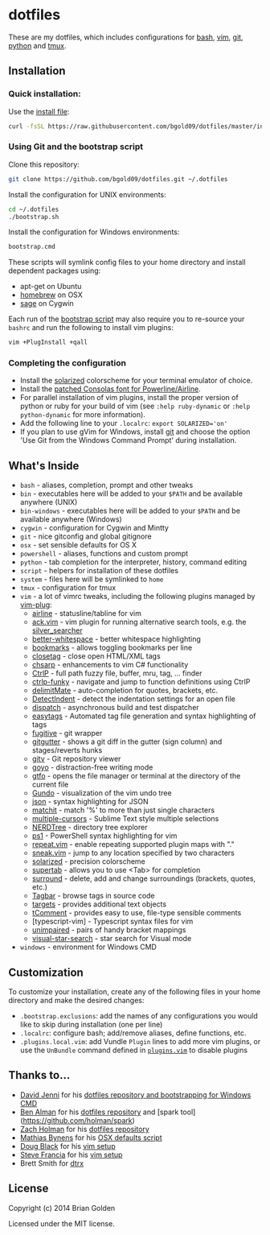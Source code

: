 # dotfiles

These are my dotfiles, which includes configurations for [bash](https://www.gnu.org/software/bash/bash.html), [vim](http://vim.org), [git](http://git-scm.org), [python](http://python.org) and [tmux](http://tmux.sourceforge.net).

## Installation

### Quick installation:

Use the [install file](https://github.com/bgold09/dotfiles/blob/master/install.sh):

```sh
curl -fsSL https://raw.githubusercontent.com/bgold09/dotfiles/master/install.sh | sh
```

### Using Git and the bootstrap script

Clone this repository:

```sh
git clone https://github.com/bgold09/dotfiles.git ~/.dotfiles 
```

Install the configuration for UNIX environments:

```sh
cd ~/.dotfiles
./bootstrap.sh
```

Install the configuration for Windows environments:

```cmd
bootstrap.cmd
```

These scripts will symlink config files to your home directory and install dependent packages using:
* apt-get on Ubuntu
* [homebrew](https://github.com/Homebrew/homebrew) on OSX
* [sage](https://github.com/svnpenn/sage) on Cygwin

Each run of the [bootstrap script](https://github.com/bgold09/dotfiles/blob/master/bootstrap.sh) may also require you to re-source your ```bashrc``` and run the following to install vim plugins:

```sh
vim +PlugInstall +qall
```

### Completing the configuration
* Install the [solarized](http://ethanschoonover.com/solarized) colorscheme for your terminal emulator of choice.
* Install the [patched Consolas font for Powerline/Airline](https://github.com/eugeii/consolas-powerline-vim).
* For parallel installation of vim plugins, install the proper version of python or ruby for your build of vim (see ```:help ruby-dynamic``` or ```:help python-dynamic``` for more information).
* Add the following line to your ```.localrc```: ```export SOLARIZED='on'```
* If you plan to use gVim for Windows, install [git](http://git-scm.org) and choose the option 'Use Git from the Windows Command Prompt' during installation.

## What's Inside

* ```bash``` - aliases, completion, prompt and other tweaks
* ```bin``` - executables here will be added to your ```$PATH``` and be available anywhere (UNIX)
* ```bin-windows``` - executables here will be added to your ```$PATH``` and be available anywhere (Windows)
* ```cygwin``` - configuration for Cygwin and Mintty
* ```git``` - nice gitconfig and global gitignore
* ```osx``` - set sensible defaults for OS X
* ```powershell``` - aliases, functions and custom prompt
* ```python``` - tab completion for the interpreter, history, command editing
* ```script``` - helpers for installation of these dotfiles
* ```system``` - files here will be symlinked to ```home```
* ```tmux``` - configuration for tmux
* ```vim``` - a lot of vimrc tweaks, including the following plugins managed by [vim-plug]:
    * [airline] - statusline/tabline for vim
    * [ack.vim] - vim plugin for running alternative search tools, e.g. the [silver_searcher]
    * [better-whitespace] - better whitespace highlighting
    * [bookmarks] - allows toggling bookmarks per line
    * [closetag] - close open HTML/XML tags
    * [chsarp] - enhancements to vim C# functionality 
    * [CtrlP] - full path fuzzy file, buffer, mru, tag, ... finder
    * [ctrlp-funky] - navigate and jump to function definitions using CtrlP
    * [delimitMate] - auto-completion for quotes, brackets, etc.
    * [DetectIndent] - detect the indentation settings for an open file
    * [dispatch] - asynchronous build and test dispatcher
    * [easytags] - Automated tag file generation and syntax highlighting of tags
    * [fugitive] - git wrapper
    * [gitgutter] - shows a git diff in the gutter (sign column) and stages/reverts hunks
    * [gitv] - Git repository viewer
    * [goyo] - distraction-free writing mode
    * [gtfo] - opens the file manager or terminal at the directory of the current file
    * [Gundo] - visualization of the vim undo tree
    * [json] - syntax highlighting for JSON
    * [matchit] - match '%' to more than just single characters
    * [multiple-cursors] - Sublime Text style multiple selections
    * [NERDTree] - directory tree explorer
    * [ps1] - PowerShell syntax highlighting for vim
    * [repeat.vim] - enable repeating supported plugin maps with "."
    * [sneak.vim] - jump to any location specified by two characters
    * [solarized] - precision colorscheme
    * [supertab] - allows you to use &lt;Tab&gt; for completion
    * [surround] - delete, add and change surroundings (brackets, quotes, etc.)
    * [Tagbar] - browse tags in source code
    * [targets] - provides additional text objects
    * [tComment] - provides easy to use, file-type sensible comments
    * [typescript-vim] - Typescript syntax files for vim
    * [unimpaired] - pairs of handy bracket mappings
    * [visual-star-search] - star search for Visual mode
* ```windows``` - environment for Windows CMD

[vim-plug]: https://github.com/junegunn/vim-plug
[airline]: https://github.com/bling/vim-airline
[ack.vim]: https://github.com/mileszs/ack.vim
[bookmarks]: https://github.com/MattesGroeger/vim-bookmarks
[better-whitespace]: https://github.com/ntpeters/vim-better-whitespace
[silver_searcher]: https://github.com/ggreer/the_silver_searcher
[closetag]: https://github.com/vim-scripts/closetag.vim
[chsarp]: https://github.com/OrangeT/vim-csharp
[CtrlP]: https://github.com/ctrlpvim/ctrlp.vim
[ctrlp-funky]: https://github.com/tacahiroy/ctrlp-funky
[delimitMate]: https://github.com/raimondi/delimitmate
[DetectIndent]: https://github.com/ciaranm/detectindent
[dispatch]: https://github.com/tpope/vim-dispatch
[easytags]: https://github.com/xolox/vim-easytags
[fugitive]: https://github.com/tpope/vim-fugitive
[gitgutter]: https://github.com/airblade/vim-gitgutter
[gitv]: https://github.com/gregsexton/gitv
[goyo]: https://github.com/junegunn/goyo.vim
[gtfo]: https://github.com/justinmk/vim-gtfo
[Gundo]: https://github.com/sjl/gundo.vim
[json]: https://github/com/elzr/vim-json
[matchit]: https://github.com/tmhedberg/matchit
[multiple-cursors]: https://github.com/terryma/vim-multiple-cursors
[NERDTree]: https://github.com/scrooloose/nerdtree
[ps1]: https://github.com/pprovost/vim-ps1
[repeat.vim]: https://github.com/tpope/vim-repeat
[solarized]: https://github.com/altercation/vim-colors-solarized
[sneak.vim]: https://github.com/justinmk/vim-sneak
[supertab]: https://github.com/ervandew/supertab
[surround]: https://github.com/tpope/vim-surround
[Tagbar]: https://github.com/majutsushi/tagbar
[targets]: https://github.com/wellle/targets.vim
[tComment]: https://github.com/tomtom/tcomment_vim
[typescript]: https://github.com/leafgarland/typescript-vim
[unimpaired]: https://github.com/tpope/vim-unimpaired
[visual-star-search]: https://github.com/bronson/vim-visual-star-search

## Customization

To customize your installation, create any of the following files in your home directory and make the desired changes:
* ```.bootstrap.exclusions```: add the names of any configurations you would like to skip during installation (one per line)
* ```.localrc```: configure bash; add/remove aliases, define functions, etc. 
* ```.plugins.local.vim```: add Vundle ```Plugin``` lines to add more vim plugins, or use the ```UnBundle``` command defined in [```plugins.vim```](https://github.com/bgold09/dotfiles/blob/master/vim/plugins.vim) to disable plugins 

## Thanks to...

* [David Jenni](https://github.com/davidjenni) for his [dotfiles repository and bootstrapping for Windows CMD](https://github.com/davidjenni/dotfiles)
* [Ben Alman](http://benalman.com/) for his [dotfiles repository](https://github.com/cowboy/dotfiles) and [spark tool] (https://github.com/holman/spark)
* [Zach Holman](http://zachholman.com/) for his [dotfiles repository](https://github.com/holman/dotfiles)
* [Mathias Bynens](http://mathiasbynens.be/) for his [OSX defaults script](https://github.com/mathiasbynens/dotfiles/blob/master/.osx)
* [Doug Black](http://dougblack.io/words/a-good-vimrc.html) for his [vim setup](http://dougblack.io/words/a-good-vimrc.html)
* [Steve Francia](http://spf13.com/) for his [vim setup](http://spf13.com/post/ultimate-vim-config/)
* Brett Smith for [dtrx](http://brettcsmith.org/2007/dtrx)

## License

Copyright (c) 2014 Brian Golden

Licensed under the MIT license. 
